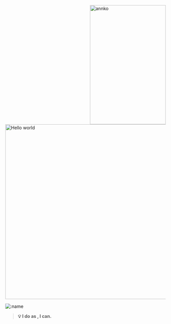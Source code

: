 <img align="right" src="https://cdn.jsdelivr.net/gh/annkoxx/img_annko/ad65d-n89i0.png" alt="annko" width="238px" height="375px" /><img src="https://raw.githubusercontent.com/sagar-viradiya/sagar-viradiya/master/resources/banner.png" alt="Hello world" width="550px">




<img src="https://count.getloli.com/get/@annkoxx?theme=moebooru-h" alt=":name" />

<!-- ### 💜 Annko (红豆) -->

> **💡 I do  as ,  I  can.**

